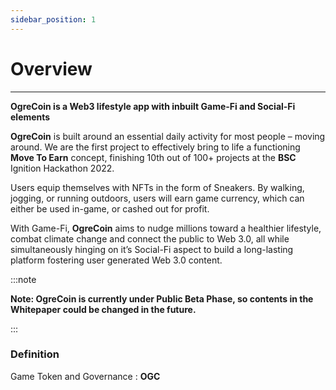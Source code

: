 ```yaml
---
sidebar_position: 1
---
```


# Overview

***

**OgreCoin is a Web3 lifestyle app with inbuilt Game-Fi and Social-Fi elements**

**OgreCoin** is built around an essential daily activity for most people – moving around. We are the first project to effectively bring to life a functioning **Move To Earn** concept, finishing 10th out of 100+ projects at the **BSC** Ignition Hackathon 2022.

Users equip themselves with NFTs in the form of Sneakers. By walking, jogging, or running outdoors, users will earn game currency, which can either be used in-game, or cashed out for profit.

With Game-Fi, **OgreCoin** aims to nudge millions toward a healthier lifestyle, combat climate change and connect the public to Web 3.0, all while simultaneously hinging on it’s Social-Fi aspect to build a long-lasting platform fostering user generated Web 3.0 content.


:::note 

**Note: OgreCoin is currently under Public Beta Phase, so contents in the Whitepaper could be changed in the future.** 

:::

### **Definition**

Game Token and Governance : **OGC**